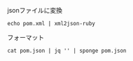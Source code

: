 jsonファイルに変換

```
echo pom.xml | xml2json-ruby
```


フォーマット

```
cat pom.json | jq '' | sponge pom.json
```
